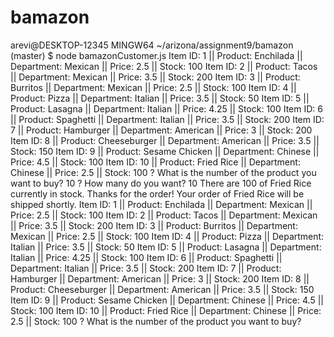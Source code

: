 # bamazon

arevi@DESKTOP-12345 MINGW64 ~/arizona/assignment9/bamazon (master)
$ node bamazonCustomer.js
Item ID: 1 || Product: Enchilada || Department: Mexican || Price: 2.5 || Stock: 100
Item ID: 2 || Product: Tacos || Department: Mexican || Price: 3.5 || Stock: 200
Item ID: 3 || Product: Burritos || Department: Mexican || Price: 2.5 || Stock: 100
Item ID: 4 || Product: Pizza || Department: Italian || Price: 3.5 || Stock: 50
Item ID: 5 || Product: Lasagna || Department: Italian || Price: 4.25 || Stock: 100
Item ID: 6 || Product: Spaghetti || Department: Italian || Price: 3.5 || Stock: 200
Item ID: 7 || Product: Hamburger || Department: American || Price: 3 || Stock: 200
Item ID: 8 || Product: Cheeseburger || Department: American || Price: 3.5 || Stock: 150
Item ID: 9 || Product: Sesame Chicken || Department: Chinese || Price: 4.5 || Stock: 100
Item ID: 10 || Product: Fried Rice || Department: Chinese || Price: 2.5 || Stock: 100
? What is the number of the product you want to buy? 10
? How many do you want? 10
There are 100 of Fried Rice currently in stock.
Thanks for the order! Your order of Fried Rice will be shipped shortly.
Item ID: 1 || Product: Enchilada || Department: Mexican || Price: 2.5 || Stock: 100
Item ID: 2 || Product: Tacos || Department: Mexican || Price: 3.5 || Stock: 200
Item ID: 3 || Product: Burritos || Department: Mexican || Price: 2.5 || Stock: 100
Item ID: 4 || Product: Pizza || Department: Italian || Price: 3.5 || Stock: 50
Item ID: 5 || Product: Lasagna || Department: Italian || Price: 4.25 || Stock: 100
Item ID: 6 || Product: Spaghetti || Department: Italian || Price: 3.5 || Stock: 200
Item ID: 7 || Product: Hamburger || Department: American || Price: 3 || Stock: 200
Item ID: 8 || Product: Cheeseburger || Department: American || Price: 3.5 || Stock: 150
Item ID: 9 || Product: Sesame Chicken || Department: Chinese || Price: 4.5 || Stock: 100
Item ID: 10 || Product: Fried Rice || Department: Chinese || Price: 2.5 || Stock: 100
? What is the number of the product you want to buy?